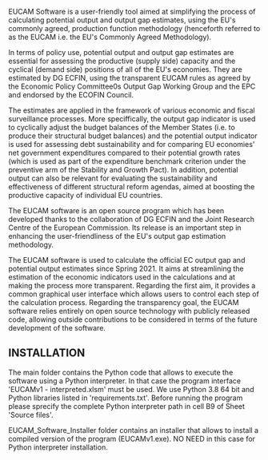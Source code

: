 EUCAM Software is a user-friendly tool aimed at simplifying the process of calculating potential output and output gap estimates, using the EU's commonly agreed,
production function methodology (henceforth referred to as the EUCAM i.e. the EU's Commonly Agreed Methodology).

In terms of policy use, potential output and output gap estimates are essential for assessing the productive (supply side) capacity and the cyclical (demand side)
positions of all of the EU's economies. They are estimated by DG ECFIN, using the transparent EUCAM rules as agreed by the Economic Policy Committee0s Output Gap
Working Group and the EPC and endorsed by the ECOFIN Council.

The estimates are applied in the framework of various economic and fiscal surveillance processes. More speciffically, the output gap indicator is used to cyclically
adjust the budget balances of the Member States (i.e. to produce their structural budget balances) and the potential output indicator is used for assessing debt 
sustainability and for comparing EU economies' net government expenditures compared to their potential growth rates (which is used as part of the expenditure 
benchmark criterion under the preventive arm of the Stability and Growth Pact). In addition, potential output can also be relevant for evaluating the sustainability 
and effectiveness of different structural reform agendas, aimed at boosting the productive capacity of individual EU countries.

The EUCAM software is an open source program which has been developed thanks to the collaboration of DG ECFIN and the Joint Research Centre of the European 
Commission. Its release is an important step in enhancing the user-friendliness of the EU's output gap estimation methodology.

The EUCAM software is used to calculate the official EC output gap and potential output estimates since Spring 2021. It aims at streamlining the estimation of the 
economic indicators used in the calculations and at making the process more transparent. Regarding the first aim, it provides a common graphical user interface
which allows users to control each step of the calculation process. Regarding the transparency goal, the EUCAM software relies entirely on open source technology
with publicly released code, allowing outside contributions to be considered in terms of the future development of the software.

INSTALLATION
------------
The main folder contains the Python code that allows to execute the software using a Python interpreter. In that case the program interface 'EUCAMv1 - 
interpreted.xlsm' must be used. We use Python 3.8 64 bit and Python libraries listed in 'requirements.txt'. Before running the program please sprecify the complete Python interpreter path in cell B9 of Sheet 'Source files'.

EUCAM_Software_Installer folder contains an installer that allows to install a compiled version of the program (EUCAMv1.exe).
NO NEED in this case for Python interpreter installation.

